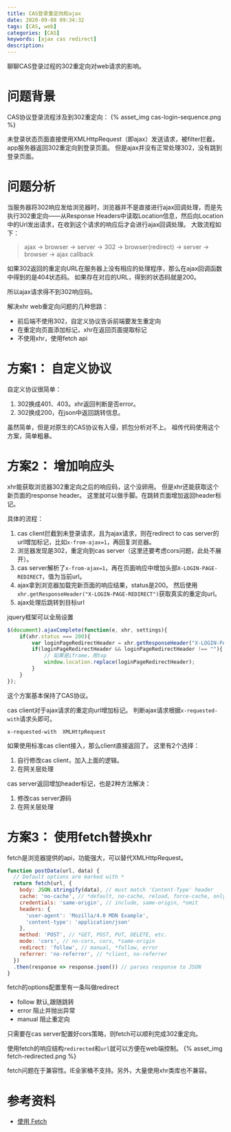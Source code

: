 ```yaml
---
title: CAS登录重定向和ajax
date: 2020-09-08 09:34:32
tags: [CAS, web]
categories: [CAS]
keywords: [ajax cas redirect]
description:
---
```


聊聊CAS登录过程的302重定向对web请求的影响。
<!-- more -->

# 问题背景

CAS协议登录流程涉及到302重定向：
{% asset_img cas-login-sequence.png %}

未登录状态页面直接使用XMLHttpRequest（即ajax）发送请求，被filter拦截，app服务器返回302重定向到登录页面。
但是ajax并没有正常处理302，没有跳到登录页面。

# 问题分析

当服务器将302响应发给浏览器时，浏览器并不是直接进行ajax回调处理，而是先执行302重定向——从Response Headers中读取Location信息，然后向Location中的Url发出请求，在收到这个请求的响应后才会进行ajax回调处理。
大致流程如下：
>ajax -> browser -> server -> 302 -> browser(redirect) -> server -> browser -> ajax callback

如果302返回的重定向URL在服务器上没有相应的处理程序，那么在ajax回调函数中得到的是404状态码。
如果存在对应的URL，得到的状态码就是200。

所以ajax请求得不到302响应码。

解决xhr web重定向问题的几种思路：
- 前后端不使用302，自定义协议告诉前端要发生重定向
- 在重定向页面添加标记，xhr在返回页面提取标记
- 不使用xhr，使用fetch api

# 方案1： 自定义协议

自定义协议很简单：
1. 302换成401、403。xhr返回判断是否error。
2. 302换成200，在json中返回跳转信息。

虽然简单，但是对原生的CAS协议有入侵，抓包分析对不上。
祖传代码使用这个方案，简单粗暴。

# 方案2： 增加响应头

xhr能获取浏览器302重定向之后的响应码，这个没卵用。
但是xhr还能获取这个新页面的response header。
这里就可以做手脚。在跳转页面增加返回header标记。

具体的流程：
1. cas client拦截到未登录请求，且为ajax请求，则在redirect to cas server的url增加标记，比如`x-from-ajax=1`，再回复浏览器。
2. 浏览器发现是302，重定向到cas server（这里还要考虑cors问题，此处不展开）。
3. cas server解析了`x-from-ajax=1`，再在页面响应中增加头部`X-LOGIN-PAGE-REDIRECT`，值为当前url。
4. ajax拿到浏览器加载完新页面的响应结果，status是200。
然后使用`xhr.getResponseHeader("X-LOGIN-PAGE-REDIRECT")`获取真实的重定向url。
5. ajax处理后跳转到目标url

jquery框架可以全局设置
```js
$(document).ajaxComplete(function(e, xhr, settings){
    if(xhr.status === 200){
        var loginPageRedirectHeader = xhr.getResponseHeader("X-LOGIN-PAGE-REDIRECT");
        if(loginPageRedirectHeader && loginPageRedirectHeader !== ""){
            // 如果是iframe，用top
            window.location.replace(loginPageRedirectHeader);
        }
    }
});
```

这个方案基本保持了CAS协议。

cas client对于ajax请求的重定向url增加标记。
判断ajax请求根据`x-requested-with`请求头即可。
```
x-requested-with  XMLHttpRequest
```
如果使用标准cas client接入，那么client直接返回了。
这里有2个选择：
1. 自行修改cas client，加入上面的逻辑。
2. 在网关层处理

cas server返回增加header标记，也是2种方法解决：
1. 修改cas server源码
2. 在网关层处理


# 方案3： 使用fetch替换xhr

fetch是浏览器提供的api，功能强大，可以替代XMLHttpRequest。

```js
function postData(url, data) {
  // Default options are marked with *
  return fetch(url, {
    body: JSON.stringify(data), // must match 'Content-Type' header
    cache: 'no-cache', // *default, no-cache, reload, force-cache, only-if-cached
    credentials: 'same-origin', // include, same-origin, *omit
    headers: {
      'user-agent': 'Mozilla/4.0 MDN Example',
      'content-type': 'application/json'
    },
    method: 'POST', // *GET, POST, PUT, DELETE, etc.
    mode: 'cors', // no-cors, cors, *same-origin
    redirect: 'follow', // manual, *follow, error
    referrer: 'no-referrer', // *client, no-referrer
  })
  .then(response => response.json()) // parses response to JSON
}
```

fetch的options配置里有一条叫做redirect
- follow 默认,跟随跳转
- error 阻止并抛出异常
- manual 阻止重定向

只需要在cas server配置好cors策略，则fetch可以顺利完成302重定向。

使用fetch的响应结构`redirected`和`url`就可以方便在web端控制。
{% asset_img fetch-redirected.png %}

fetch问题在于兼容性。IE全家桶不支持。另外，大量使用xhr类库也不兼容。


# 参考资料

- [使用 Fetch](https://developer.mozilla.org/zh-CN/docs/Web/API/Fetch_API/Using_Fetch)